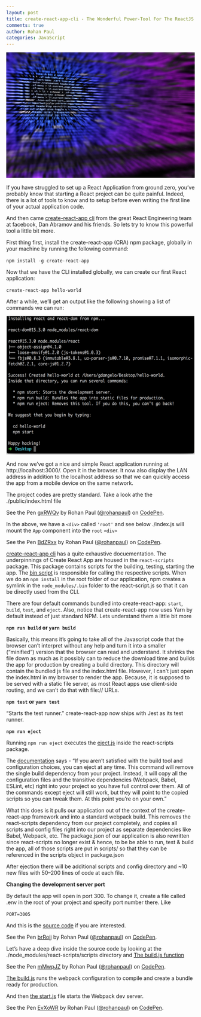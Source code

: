 ```yaml
---
layout: post
title: create-react-app-cli - The Wonderful Power-Tool For The ReactJS Engineer
comments: true
author: Rohan Paul
categories: JavaScript
---
```

<img src="/images/fulls/Create_React_App.jpeg" class="fit image">


If you have struggled to set up a React Application from ground zero, you’ve probably know that starting a React project can be quite painful. Indeed, there is a lot of tools to know and to setup before even writing the first line of your actual application code.

And then came [create-react-app cli](https://github.com/facebookincubator/create-react-app) from the great React Engineering team at facebook, Dan Abramov and his friends. So lets try to know this powerful tool a little bit more.

First thing first, install the create-react-app (CRA) npm package, globally in your machine by running the following command:

``npm install -g create-react-app``
 
Now that we have the CLI installed globally, we can create our first React application:

``create-react-app hello-world``
 
After a while, we’ll get an output like the following showing a list of commands we can run:

<img src="/images/fulls/create-react-app-hello-world-terminal.png" height="370" width="600">

And now we’ve got a nice and simple React application running at http://localhost:3000/. Open it in the browser.  It now also display the LAN address in addition to the localhost address so that we can quickly access the app from a mobile device on the same network.

The project codes are pretty standard. Take a look athe the ./public/index.html file


<p data-height="411" data-theme-id="0" data-slug-hash="gxRWQv" data-default-tab="html" data-user="rohanpaul" data-embed-version="2" data-pen-title="gxRWQv" class="codepen">See the Pen <a href="https://codepen.io/rohanpaul/pen/gxRWQv/">gxRWQv</a> by Rohan Paul (<a href="https://codepen.io/rohanpaul">@rohanpaul</a>) on <a href="https://codepen.io">CodePen</a>.</p>
<script async src="https://production-assets.codepen.io/assets/embed/ei.js"></script>


In the above, we have a ``<div>`` called ``'root'`` and see below ./index.js will mount the ``App`` component into the ``root`` ``<div>``


<p data-height="265" data-theme-id="0" data-slug-hash="BdZRxx" data-default-tab="js" data-user="rohanpaul" data-embed-version="2" data-pen-title="BdZRxx" class="codepen">See the Pen <a href="https://codepen.io/rohanpaul/pen/BdZRxx/">BdZRxx</a> by Rohan Paul (<a href="https://codepen.io/rohanpaul">@rohanpaul</a>) on <a href="https://codepen.io">CodePen</a>.</p>
<script async src="https://production-assets.codepen.io/assets/embed/ei.js"></script>


[create-react-app cli](https://github.com/facebookincubator/create-react-app) has a quite exhaustive docuementation. The underpinnings of Create React App are housed in the ``react-scripts`` package. This package contains scripts for the building, testing, starting the app. The [bin script](https://github.com/facebookincubator/create-react-app/blob/master/packages/react-scripts/bin/react-scripts.js) is responsible for calling the respective scripts. When we do an ``npm install`` in the root folder of our application, npm creates a symlink in the ``node_modules/.bin`` folder to the react-script.js so that it can be directly used from the CLI.

There are four default commands bundled into create-react-app: ``start``, ``build``, ``test``, and ``eject``. Also, notice that create-react-app now uses Yarn by default instead of just standard NPM. Lets understand them a little bit more

**``npm run build`` or ``yarn build``**

 Basically, this means it’s going to take all of the Javascript code that the browser can’t interpret without any help and turn it into a smaller (“minified”) version that the browser can read and understand. It shrinks the file down as much as it possibly can to reduce the download time and builds the app for production by creating a build directory. This directory will contain the bundled js file and the index.html file. However, I can't just open the index.html in my browser to render the app. Because, it is supposed to be served with a static file server, as most React apps use client-side routing, and we can’t do that with file:// URLs.


**``npm test`` or ``yarn test``**

“Starts the test runner.” create-react-app now ships with Jest as its test runner. 

**``npm run eject``**

Running ``npm run eject`` executes the [eject.js](https://github.com/facebookincubator/create-react-app/blob/master/packages/react-scripts/scripts/eject.js) inside the react-scripts package.

The [documentation](https://github.com/facebookincubator/create-react-app/blob/master/packages/react-scripts/template/README.md#npm-run-eject) says - “If you aren’t satisfied with the build tool and configuration choices, you can eject at any time. This command will remove the single build dependency from your project. Instead, it will copy all the configuration files and the transitive dependencies (Webpack, Babel, ESLint, etc) right into your project so you have full control over them. All of the commands except eject will still work, but they will point to the copied scripts so you can tweak them. At this point you’re on your own.” 

What this does is it pulls our application out of the context of the create-react-app framework and into a standard webpack build. This removes the react-scripts dependency from our project completely, and copies all scripts and config files right into our project as separate dependencies like Babel, Webpack, etc. The package.json of our application is also rewritten since react-scripts no longer exist & hence, to be be able to run, test & build the app, all of those scripts are put in scripts/ so that they can be referenced in the scripts object in package.json


After ejection there will be additional scripts and config directory and ~10 new files with 50–200 lines of code at each file.

**Changing the development server port**

By default the app will open in port 300. To change it, create a file called .env in the root of your project and specify port number there. Like

```PORT=3005```

And this is the [source code](https://github.com/facebookincubator/create-react-app/blob/10c1f577da211d65bcc278f94198ef75f00f0277/packages/react-scripts/scripts/start.js#L53) if you are interested.


<p data-height="138" data-theme-id="0" data-slug-hash="brRojj" data-default-tab="js" data-user="rohanpaul" data-embed-version="2" data-pen-title="brRojj" class="codepen">See the Pen <a href="https://codepen.io/rohanpaul/pen/brRojj/">brRojj</a> by Rohan Paul (<a href="https://codepen.io/rohanpaul">@rohanpaul</a>) on <a href="https://codepen.io">CodePen</a>.</p>
<script async src="https://production-assets.codepen.io/assets/embed/ei.js"></script>


Let’s have a deep dive inside the source code by looking at the ./node_modules/react-scripts/scripts directory and [The build.js function](https://github.com/facebookincubator/create-react-app/blob/10c1f577da211d65bcc278f94198ef75f00f0277/packages/react-scripts/scripts/build.js#L114)

<p data-height="812" data-theme-id="0" data-slug-hash="mMwpJZ" data-default-tab="js" data-user="rohanpaul" data-embed-version="2" data-pen-title="mMwpJZ" class="codepen">See the Pen <a href="https://codepen.io/rohanpaul/pen/mMwpJZ/">mMwpJZ</a> by Rohan Paul (<a href="https://codepen.io/rohanpaul">@rohanpaul</a>) on <a href="https://codepen.io">CodePen</a>.</p>
<script async src="https://production-assets.codepen.io/assets/embed/ei.js"></script>

[The build.js](https://github.com/facebookincubator/create-react-app/blob/10c1f577da211d65bcc278f94198ef75f00f0277/packages/react-scripts/scripts/build.js) runs the webpack configuration to compile and create a bundle ready for production.


And then [the start.js](https://github.com/facebookincubator/create-react-app/blob/10c1f577da211d65bcc278f94198ef75f00f0277/packages/react-scripts/scripts/start.js) file starts the Webpack dev server.


<p data-height="1345" data-theme-id="0" data-slug-hash="EvXoWR" data-default-tab="js" data-user="rohanpaul" data-embed-version="2" data-pen-title="EvXoWR" class="codepen">See the Pen <a href="https://codepen.io/rohanpaul/pen/EvXoWR/">EvXoWR</a> by Rohan Paul (<a href="https://codepen.io/rohanpaul">@rohanpaul</a>) on <a href="https://codepen.io">CodePen</a>.</p>
<script async src="https://production-assets.codepen.io/assets/embed/ei.js"></script>